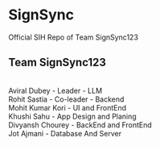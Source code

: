 # SignSync
Official SIH Repo of Team SignSync123
<h2>Team SignSync123 </h2> <br>
Aviral Dubey - Leader - LLM <br>
Rohit Sastia - Co-leader - Backend <br>
Mohit Kumar Kori - UI and FrontEnd <br>
Khushi Sahu - App Design and Planing <br>
Divyansh Chourey - BackEnd and FrontEnd <br>
Jot Ajmani - Database And Server
